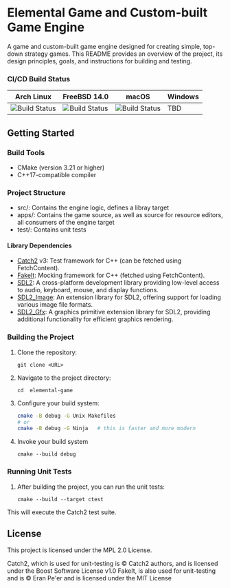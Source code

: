 # Elemental Game and Custom-built Game Engine
A game and custom-built game engine designed for creating simple, top-down strategy games. This README provides an overview of the project, its design principles, goals, and instructions for building and testing.

### CI/CD Build Status
| Arch Linux | FreeBSD 14.0 | macOS | Windows| 
-------------|--------------|-------|--------|
|![Build Status](https://buildbot.beniquez.me/badges/elemental-game-linux-builder.svg) |![Build Status](https://buildbot.beniquez.me/badges/elemental-game-macos-builder.svg) | ![Build Status](https://buildbot.beniquez.me/badges/elemental-game-freebsd-builder.svg) | TBD |


## Getting Started
### Build Tools 
- CMake (version 3.21 or higher)
- C++17-compatible compiler

### Project Structure
- src/: Contains the engine logic, defines a libray target
- apps/: Contains the game source, as well as source for resource editors, all  consumers of the engine target
- test/: Contains unit tests

#### Library Dependencies

- [Catch2](https://github.com/catchorg/Catch2) v3: Test framework for C++ (can be fetched using FetchContent).
- [FakeIt](https://github.com/eranpeer/FakeIt): Mocking framework for C++ (fetched using FetchContent).
- [SDL2](https://www.libsdl.org/): A cross-platform development library providing low-level access to audio, keyboard, mouse, and display functions.
- [SDL2_Image](https://www.libsdl.org/projects/SDL_image/): An extension library for SDL2, offering support for loading various image file formats.
- [SDL2_Gfx](https://sourceforge.net/projects/sdl2gfx/): A graphics primitive extension library for SDL2, providing additional functionality for efficient graphics rendering.

### Building the Project
1. Clone the repository:
    ```
    git clone <URL>
    ```

2. Navigate to the project directory:
    ```
    cd  elemental-game
    ```
3. Configure your build system:
    ```bash
    cmake -B debug -G Unix Makefiles
    # or
    cmake -B debug -G Ninja   # this is faster and more modern
    ```
4. Invoke your build system
    ```
    cmake --build debug
    ```

### Running Unit Tests

1. After building the project, you can run the unit tests:

    ``` 
    cmake --build --target ctest
    ```
This will execute the Catch2 test suite.

## License
This project is licensed under the MPL 2.0 License.

Catch2, which is used for unit-testing is © Catch2 authors, and is licensed under the Boost Software License v1.0
FakeIt, is also used for unit-testing and is © Eran Pe'er and is licensed under the MIT License
